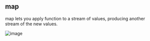 ## map

map lets you apply  function to a stream of values, producing another stream of the new values.

![image](https://user-images.githubusercontent.com/15336266/116804422-45a8a600-ab3c-11eb-9819-96cd70acda5a.png)
